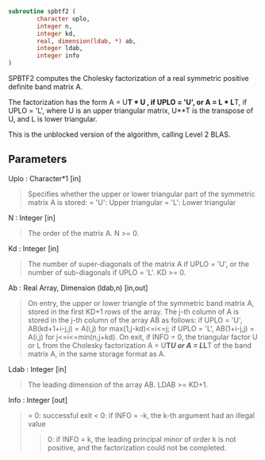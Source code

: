 ```fortran
subroutine spbtf2 (
		character uplo,
		integer n,
		integer kd,
		real, dimension(ldab, *) ab,
		integer ldab,
		integer info
)
```

 SPBTF2 computes the Cholesky factorization of a real symmetric
 positive definite band matrix A.

 The factorization has the form
    A = U**T * U ,  if UPLO = 'U', or
    A = L  * L**T,  if UPLO = 'L',
 where U is an upper triangular matrix, U**T is the transpose of U, and
 L is lower triangular.

 This is the unblocked version of the algorithm, calling Level 2 BLAS.

## Parameters
Uplo : Character*1 [in]
> Specifies whether the upper or lower triangular part of the
> symmetric matrix A is stored:
> = 'U':  Upper triangular
> = 'L':  Lower triangular

N : Integer [in]
> The order of the matrix A.  N >= 0.

Kd : Integer [in]
> The number of super-diagonals of the matrix A if UPLO = 'U',
> or the number of sub-diagonals if UPLO = 'L'.  KD >= 0.

Ab : Real Array, Dimension (ldab,n) [in,out]
> On entry, the upper or lower triangle of the symmetric band
> matrix A, stored in the first KD+1 rows of the array.  The
> j-th column of A is stored in the j-th column of the array AB
> as follows:
> if UPLO = 'U', AB(kd+1+i-j,j) = A(i,j) for max(1,j-kd)<=i<=j;
> if UPLO = 'L', AB(1+i-j,j)    = A(i,j) for j<=i<=min(n,j+kd).
> On exit, if INFO = 0, the triangular factor U or L from the
> Cholesky factorization A = U**T*U or A = L*L**T of the band
> matrix A, in the same storage format as A.

Ldab : Integer [in]
> The leading dimension of the array AB.  LDAB >= KD+1.

Info : Integer [out]
> = 0: successful exit
> < 0: if INFO = -k, the k-th argument had an illegal value
> > 0: if INFO = k, the leading principal minor of order k
> is not positive, and the factorization could not be
> completed.

